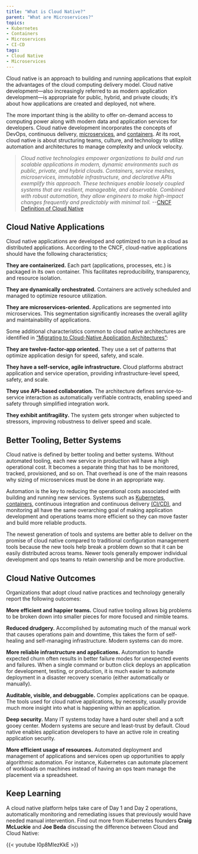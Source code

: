 ```yaml
---
title: "What is Cloud Native?"
parent: "What are Microservices?"
topics:
- Kubernetes
- Containers
- Microservices
- CI-CD
tags:
- Cloud Native
- Microservices
---
```


Cloud native is an approach to building and running applications that exploit the advantages of the cloud computing delivery model. Cloud native development—also increasingly referred to as modern application development—is appropriate for public, hybrid, and private clouds; it’s about how applications are created and deployed, not where.

The more important thing is the ability to offer on-demand access to computing power along with modern data and application services for developers. Cloud native development incorporates the concepts of DevOps, continuous delivery, [microservices](/guides/microservices/what-is-microservices-architecture), and [containers](/guides/containers/what-are-containers). At its root, cloud native is about structuring teams, culture, and technology to utilize automation and architectures to manage complexity and unlock velocity.

>*Cloud native technologies empower organizations to build and run scalable applications in modern, dynamic environments such as public, private, and hybrid clouds. Containers, service meshes, microservices, immutable infrastructure, and declarative APIs exemplify this approach. These techniques enable loosely coupled systems that are resilient, manageable, and observable. Combined with robust automation, they allow engineers to make high-impact changes frequently and predictably with minimal toil.* --[CNCF Definition of Cloud Native](https://github.com/cncf/toc/blob/master/DEFINITION.md)

## Cloud Native Applications

Cloud native applications are developed and optimized to run in a cloud as distributed applications. According to the CNCF, cloud-native applications should have the following characteristics; 

**They are containerized.** Each part \(applications, processes, etc.\) is packaged in its own container. This facilitates reproducibility, transparency, and resource isolation.

**They are dynamically orchestrated.** Containers are actively scheduled and managed to optimize resource utilization.

**They are microservices-oriented.** Applications are segmented into microservices. This segmentation significantly increases the overall agility and maintainability of applications.

Some additional characteristics common to cloud native architectures are identified in [“Migrating to Cloud-Native Application Architectures”](https://download3.vmware.com/vmworld/2015/downloads/oreilly-cloud-native-archx.pdf):

**They are twelve-factor-app oriented.** They use a set of patterns that optimize application design for speed, safety, and scale.

**They have a self-service, agile infrastructure.** Cloud platforms abstract application and service operation, providing infrastructure-level speed, safety, and scale.

**They use API-based collaboration.** The architecture defines service-to-service interaction as automatically verifiable contracts, enabling speed and safety through simplified integration work.

**They exhibit antifragility.** The system gets stronger when subjected to stressors, improving robustness to deliver speed and scale.

## Better Tooling, Better Systems

Cloud native is defined by better tooling and better systems. Without automated tooling, each new service in production will have a high operational cost. It becomes a separate thing that has to be monitored, tracked, provisioned, and so on. That overhead is one of the main reasons why sizing of microservices must be done in an appropriate way. 

Automation is the key to reducing the operational costs associated with building and running new services. Systems such as [Kubernetes](/guides/kubernetes/what-is-kubernetes), [containers](/guides/containers/what-are-containers), continuous integration and continuous delivery [\(CI/CD\)](/guides/ci-cd/ci-cd-what-is/), and monitoring all have the same overarching goal of making application development and operations teams more efficient so they can move faster and build more reliable products.

The newest generation of tools and systems are better able to deliver on the promise of cloud native compared to traditional configuration management tools because the new tools help break a problem down so that it can be easily distributed across teams. Newer tools generally empower individual development and ops teams to retain ownership and be more productive.

## Cloud Native Outcomes

Organizations that adopt cloud native practices and technology generally report the following outcomes:

**More efficient and happier teams.** Cloud native tooling allows big problems to be broken down into smaller pieces for more focused and nimble teams.

**Reduced drudgery.**  Accomplished by automating much of the manual work that causes operations pain and downtime, this takes the form of self-healing and self-managing infrastructure. Modern systems can do more.

**More reliable infrastructure and applications.** Automation to handle expected churn often results in better failure modes for unexpected events and failures. When a single command or button click deploys an application for development, testing, or production, it is much easier to automate deployment in a disaster recovery scenario \(either automatically or manually\).

**Auditable, visible, and debuggable.** Complex applications can be opaque. The tools used for cloud native applications, by necessity, usually provide much more insight into what is happening within an application.

**Deep security.** Many IT systems today have a hard outer shell and a soft gooey center. Modern systems are secure and least-trust by default. Cloud native enables application developers to have an active role in creating application security.

**More efficient usage of resources.** Automated deployment and management of applications and services open up opportunities to apply algorithmic automation. For instance, Kubernetes can automate placement of workloads on machines instead of having an ops team manage the placement via a spreadsheet.

## Keep Learning
A cloud native platform helps take care of Day 1 and Day 2 operations, automatically monitoring and remediating issues that previously would have needed manual intervention. 
Find out more from Kubernetes founders **Craig McLuckie** and **Joe Beda** discussing the difference between Cloud and Cloud Native:

{{< youtube I0p8MIezKkE >}}



